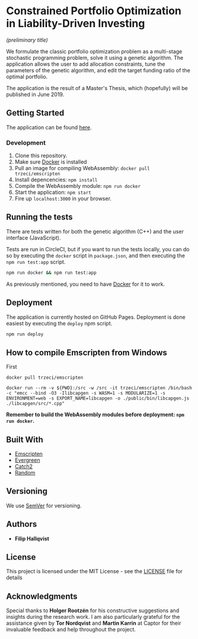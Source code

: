 # Constrained Portfolio Optimization in Liability-Driven Investing

_(preliminary title)_

We formulate the classic portfolio optimization problem as a multi-stage stochastic programming problem, solve it using a genetic algorithm. The application allows the user to add allocation constraints, tune the parameters of the genetic algorithm, and edit the target funding ratio of the optimal portfolio.

The application is the result of a Master's Thesis, which (hopefully) will be published in June 2019.

## Getting Started

The application can be found [here](https://captorab.github.io/filip-hallqvist-thesis).

### Development

1. Clone this repository.
2. Make sure [Docker](https://docs.docker.com/install/) is installed
3. Pull an image for compiling WebAssembly: `docker pull trzeci/emscripten`
4. Install depencencies: `npm install`
5. Compile the WebAssembly module: `npm run docker`
6. Start the application: `npm start`
7. Fire up `localhost:3000` in your browser.

## Running the tests

There are tests written for both the genetic algorithm (C++) and the user interface (JavaScript).

Tests are run in CircleCI, but if you want to run the tests locally, you can do so by executing the `docker` script in `package.json`, and then executing the `npm run test:app` script.

```sh
npm run docker && npm run test:app
```

As previously mentioned, you need to have [Docker](https://docs.docker.com/install/) for it to work.

## Deployment

The application is currently hosted on GitHub Pages. Deployment is done easiest by executing the `deploy` npm script.

```sh
npm run deploy
```

## How to compile Emscripten from Windows

First

```
docker pull trzeci/emscripten
```

```
docker run --rm -v ${PWD}:/src -w /src -it trzeci/emscripten /bin/bash -c "emcc --bind -O3 -Ilibcapgen -s WASM=1 -s MODULARIZE=1 -s ENVIRONMENT=web -s EXPORT_NAME=libcapgen -o ./public/bin/libcapgen.js ./libcapgen/src/*.cpp"
```

**Remember to build the WebAssembly modules before deployment: `npm run docker`.**

## Built With

-   [Emscripten](https://emscripten.org/)
-   [Evergreen](https://evergreen.segment.com/)
-   [Catch2](https://github.com/catchorg/Catch2/)
-   [Random](https://github.com/effolkronium/random/)

## Versioning

We use [SemVer](http://semver.org/) for versioning.

## Authors

-   **Filip Hallqvist**

## License

This project is licensed under the MIT License - see the [LICENSE](LICENSE) file for details

## Acknowledgments

Special thanks to **Holger Rootzén** for his constructive suggestions and insights during the research work. I am also particularly grateful for the assistance given by **Tor Nordqvist** and **Martin Karrin** at Captor for their invaluable feedback and help throughout the project.
